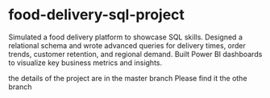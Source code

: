 # food-delivery-sql-project
Simulated a food delivery platform to showcase SQL skills. Designed a relational schema and wrote advanced queries for delivery times, order trends, customer retention, and regional demand. Built Power BI dashboards to visualize key business metrics and insights.

the details of the project are in the master branch 
Please find it the othe branch
